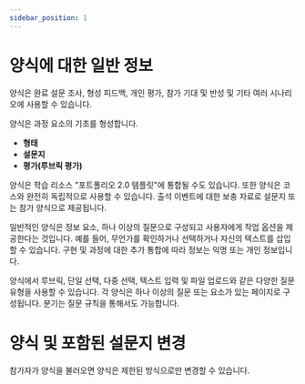 ```yaml
---
sidebar_position: 1
---
```


# 양식에 대한 일반 정보

양식은 완료 설문 조사, 형성 피드백, 개인 평가, 참가 기대 및 반성 및 기타 여러 시나리오에 사용할 수 있습니다.

양식은 과정 요소의 기초를 형성합니다.

- **형태** 
- **설문지**
- **평가(루브릭 평가)**

양식은 학습 리소스 "포트폴리오 2.0 템플릿"에 통합될 수도 있습니다. 또한 양식은 코스와 완전히 독립적으로 사용할 수 있습니다. 출석 이벤트에 대한 보충 자료로 설문지 또는 참가 양식으로 제공됩니다.

일반적인 양식은 정보 요소, 하나 이상의 질문으로 구성되고 사용자에게 작업 옵션을 제공한다는 것입니다. 예를 들어, 무언가를 확인하거나 선택하거나 자신의 텍스트를 삽입할 수 있습니다. 구현 및 과정에 대한 추가 통합에 따라 정보는 익명 또는 개인 정보입니다.

양식에서 루브릭, 단일 선택, 다중 선택, 텍스트 입력 및 파일 업로드와 같은 다양한 질문 유형을 사용할 수 있습니다. 각 양식은 하나 이상의 질문 또는 요소가 있는 페이지로 구성됩니다. 분기는 질문 규칙을 통해서도 가능합니다.

# 양식 및 포함된 설문지 변경

참가자가 양식을 불러오면 양식은 제한된 방식으로만 변경할 수 있습니다.